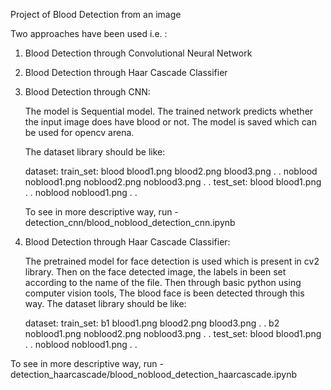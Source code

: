 Project of Blood Detection from an image

Two approaches have been used i.e. :
1. Blood Detection through Convolutional Neural Network
2. Blood Detection through Haar Cascade Classifier


1. Blood Detection through CNN:

   The model is Sequential model. The trained network predicts whether the input image does have blood or not. The model is saved which can be used for opencv arena.

   The dataset library should be like:
   
   dataset:
          train_set:
                    blood
                          blood1.png
                          blood2.png
                          blood3.png
                          .
                          .
                    noblood
                          noblood1.png
                          noblood2.png
                          noblood3.png
                          .
                          .
             test_set:
                    blood
                          blood1.png
                          .
                          .
                    noblood
                          noblood1.png
                          .
                          .
                          
      To see in more descriptive way, run -    detection_cnn/blood_noblood_detection_cnn.ipynb


2. Blood Detection through Haar Cascade Classifier:

   The pretrained model for face detection is used which is present in cv2 library. Then on the face detected image, the labels in been set according to the name of the file. Then through basic python using computer vision tools, The blood face is been detected through this way. 
   The dataset library should be like:
   
   dataset:
          train_set:
                    b1
                          blood1.png
                          blood2.png
                          blood3.png
                          .
                          .
                    b2
                          noblood1.png
                          noblood2.png
                          noblood3.png
                          .
                          .
             test_set:
                    blood
                          blood1.png
                          .
                          .
                    noblood
                          noblood1.png
                          .
                          .
                          
  To see in more descriptive way, run -    detection_haarcascade/blood_noblood_detection_haarcascade.ipynb
                          
               
